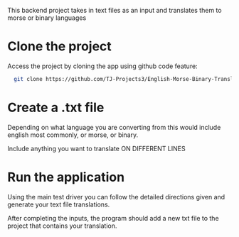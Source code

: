 This backend project takes in text files as an input and translates them to morse or binary languages

# Clone the project
Access the project by cloning the app using github code feature:

```bash
  git clone https://github.com/TJ-Projects3/English-Morse-Binary-Translator.git
```

# Create a .txt file
Depending on what language you are converting from this would include english most commonly, or morse, or binary.

Include anything you want to translate ON DIFFERENT LINES

# Run the application
Using the main test driver you can follow the detailed directions given and generate your text file translations.

After completing the inputs, the program should add a new txt file to the project that contains your translation.
